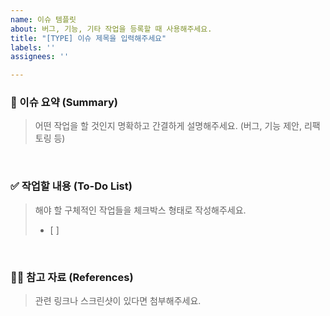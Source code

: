 ```yaml
---
name: 이슈 템플릿
about: 버그, 기능, 기타 작업을 등록할 때 사용해주세요.
title: "[TYPE] 이슈 제목을 입력해주세요"
labels: ''
assignees: ''

---
```


### **🧐 이슈 요약 (Summary)**
> 어떤 작업을 할 것인지 명확하고 간결하게 설명해주세요.
> (버그, 기능 제안, 리팩토링 등)

<br>

### **✅ 작업할 내용 (To-Do List)**
> 해야 할 구체적인 작업들을 체크박스 형태로 작성해주세요.
> - [ ] 

<br>

### **🙋🏻 참고 자료 (References)**
> 관련 링크나 스크린샷이 있다면 첨부해주세요.
